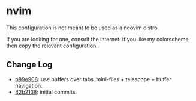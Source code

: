 # nvim

This configuration is not meant to be used as a neovim distro.

If you are looking for one, consult the internet. If you like my
colorscheme, then copy the relevant configuration.

## Change Log
- [b89e908](https://github.com/abxh/nvim-config/tree/b89e9086cefca717abbc081fbbe1a76ed6b31040): use buffers over tabs. mini-files + telescope + buffer navigation.
- [42b2138](https://github.com/abxh/nvim-config/tree/42b21380de533658d178dacb89372001a845dd7a): initial commits.
